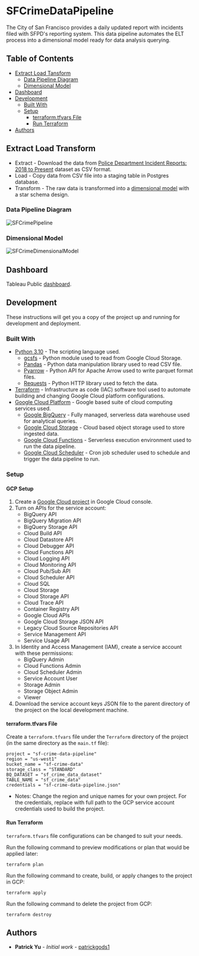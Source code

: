 # SFCrimeDataPipeline
The City of San Francisco provides a daily updated report with incidents filed with SFPD's reporting system. This data pipeline automates the ELT process into a dimensional model ready for data analysis querying.

## Table of Contents
  * [Extract Load Tansform](#extract-load-transform)
    * [Data Pipeline Diagram](#data-pipeline-diagram)
    * [Dimensional Model](#dimensional-model)
  * [Dashboard](#dashboard)
  * [Development](#development)
    * [Built With](#built-with)
    * [Setup](#setup)
      * [terraform.tfvars File](#terraform.tfvars-file)
      * [Run Terraform](#run-terraform)
  * [Authors](#authors)

## Extract Load Transform
* Extract - Download the data from [Police Department Incident Reports: 2018 to Present](https://data.sfgov.org/Public-Safety/Police-Department-Incident-Reports-2018-to-Present/wg3w-h783) dataset as CSV format.
* Load - Copy data from CSV file into a staging table in Postgres database.
* Transform - The raw data is transformed into a [dimensional model](#dimensional-model) with a star schema design.

### Data Pipeline Diagram
![SFCrimePipeline](https://user-images.githubusercontent.com/60832092/198851862-ff51a26a-1849-4f08-aee5-f833f8535fcb.png)

### Dimensional Model
![SFCrimeDimensionalModel](https://user-images.githubusercontent.com/60832092/198851851-318ad2c6-3342-435b-aadf-f15abb5b53fc.png)

## Dashboard
Tableau Public [dashboard](https://public.tableau.com/app/profile/pat3330/viz/SFCrimeData_16407224575150/Story?publish=yes).

## Development
These instructions will get you a copy of the project up and running for development and deployment.

### Built With
* [Python 3.10](https://docs.python.org/3/) - The scripting language used.
  * [gcsfs](https://gcsfs.readthedocs.io/en/latest/) - Python module used to read from Google Cloud Storage.
  * [Pandas](https://pandas.pydata.org/) - Python data manipulation library used to read CSV file.
  * [Pyarrow](https://arrow.apache.org/docs/python/index.html) - Python API for Apache Arrow used to write parquet format files.
  * [Requests](https://docs.python-requests.org/en/latest/) - Python HTTP library used to fetch the data.
* [Terraform](https://www.terraform.io/) - Infrastructure as code (IAC) software tool used to automate building and changing Google Cloud platform configurations.
* [Google Cloud Platform](https://cloud.google.com/) - Google based suite of cloud computing services used.
  * [Google BigQuery](https://cloud.google.com/bigquery) - Fully managed, serverless data warehouse used for analytical queries.
  * [Google Cloud Storage](https://cloud.google.com/storage) - Cloud based object storage used to store ingested data.
  * [Google Cloud Functions](https://cloud.google.com/functions) - Serverless execution environment used to run the data pipeline.
  * [Google Cloud Scheduler](https://cloud.google.com/scheduler) - Cron job scheduler used to schedule and trigger the data pipeline to run.

### Setup
#### GCP Setup
1. Create a [Google Cloud project](https://console.cloud.google.com/projectcreate) in Google Cloud console.
2. Turn on APIs for the service account:
   * BigQuery API
   * BigQuery Migration API
   * BigQuery Storage API
   * Cloud Build API
   * Cloud Datastore API
   * Cloud Debugger API
   * Cloud Functions API
   * Cloud Logging API
   * Cloud Monitoring API
   * Cloud Pub/Sub API
   * Cloud Scheduler API
   * Cloud SQL
   * Cloud Storage
   * Cloud Storage API
   * Cloud Trace API
   * Container Registry API
   * Google Cloud APIs
   * Google Cloud Storage JSON API
   * Legacy Cloud Source Repositories API
   * Service Management API
   * Service Usage API
3. In Identity and Access Management (IAM), create a service account with these permissions:
   * BigQuery Admin
   * Cloud Functions Admin
   * Cloud Scheduler Admin
   * Service Account User
   * Storage Admin
   * Storage Object Admin
   * Viewer
4. Download the service account keys JSON file to the parent directory of the project on the local development machine.

#### terraform.tfvars File
Create a `terraform.tfvars` file under the `Terraform` directory of the project (in the same directory as the `main.tf` file):
```
project = "sf-crime-data-pipeline"
region = "us-west1"
bucket_name = "sf-crime-data"
storage_class = "STANDARD"
BQ_DATASET = "sf_crime_data_dataset"
TABLE_NAME = "sf_crime_data"
credentials = "sf-crime-data-pipeline.json"
```
* Notes: Change the region and unique names for your own project. For the credentials, replace with full path to the GCP service account credentials used to build the project.

#### Run Terraform
`terraform.tfvars` file configurations can be changed to suit your needs.

Run the following command to preview modifications or plan that would be applied later:
```
terraform plan
```
Run the following command to create, build, or apply changes to the project in GCP:
```
terraform apply
```
Run the following command to delete the project from GCP:
```
terraform destroy
```

## Authors
* **Patrick Yu** - *Initial work* - [patrickgods1](https://github.com/patrickgods1)